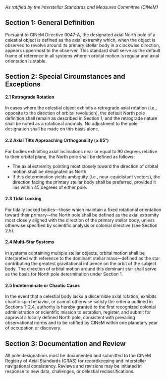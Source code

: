 *As ratified by the Interstellar Standards and Measures Committee (CINeM)*

## Section 1: General Definition  
Pursuant to CINeM Directive 0047-A, the designated axial North pole of a celestial object is defined as the axial extremity which, when the object is observed to revolve around its primary stellar body in a clockwise direction, appears uppermost to the observer. This standard shall serve as the default frame of reference in all systems wherein orbital motion is regular and axial orientation is stable.

## Section 2: Special Circumstances and Exceptions  

#### 2.1 Retrograde Rotation  
In cases where the celestial object exhibits a retrograde axial rotation (i.e., opposite to the direction of orbital revolution), the default North pole definition shall remain as described in Section 1, and the retrograde nature shall be noted as a rotational anomaly. No adjustment to the pole designation shall be made on this basis alone.

#### 2.2 Axial Tilts Approaching Orthogonality (≥ 85°)  
For bodies exhibiting axial inclinations near or equal to 90 degrees relative to their orbital plane, the North pole shall be defined as follows:
- The axial extremity pointing most closely toward the direction of orbital motion shall be designated as North.
- If this determination yields ambiguity (i.e., near-equidistant vectors), the direction facing the primary stellar body shall be preferred, provided it lies within 45 degrees of either pole.

#### 2.3 Tidal Locking  
For tidally locked bodies—those which maintain a fixed rotational orientation toward their primary—the North pole shall be defined as the axial extremity most closely aligned with the direction of the primary stellar body, unless otherwise specified by scientific analysis or colonial directive (see Section 2.5).

#### 2.4 Multi-Star Systems  
In systems containing multiple stellar objects, orbital motion shall be interpreted with reference to the dominant stellar mass—defined as the star contributing the greatest gravitational influence on the orbit of the subject body. The direction of orbital motion around this dominant star shall serve as the basis for North pole determination under Section 1.

#### 2.5 Indeterminate or Chaotic Cases  
In the event that a celestial body lacks a discernible axial rotation, exhibits chaotic spin behavior, or cannot otherwise satisfy the criteria outlined in Sections 1–2.4, authority is hereby granted to the first recognized colonial administration or scientific mission to establish, register, and submit for approval a locally defined North pole, consistent with prevailing observational norms and to be ratified by CINeM within one planetary year of occupation or discovery.

## Section 3: Documentation and Review  
All pole designations must be documented and submitted to the CINeM Registry of Axial Standards (CRAS) for recordkeeping and interstellar navigational consistency. Reviews and revisions may be initiated in response to new data, challenges, or celestial reclassifications.
